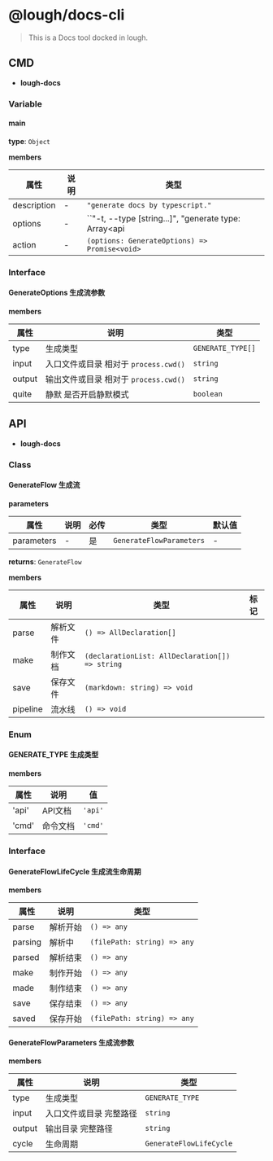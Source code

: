 # @lough/docs-cli

> This is a Docs tool docked in lough.



## CMD

- **lough-docs**



### Variable



#### main 

**type**: `Object`


**members**

| 属性 | 说明 | 类型 |
| ---- | ---- | ------- |
| description | - | `"generate docs by typescript."` |
| options | - | ``"-t, --type [string...]", "generate type: Array<api | cmd>", string[]`<br />`"-i, --input [string]", "generate file input directory or typescript file, if type is api default is tsconfig input, else default is src/commands."`<br />`"-o, --output [string]", "generate file output directory or markdown file, default is README.md."`<br />`"-q, --quite [boolean]", "execute the program silently.", false`` |
| action | - | `(options: GenerateOptions) => Promise<void>` |



### Interface



#### GenerateOptions 生成流参数


**members**

| 属性 | 说明 | 类型 |
| ---- | ---- | ------- |
| type | 生成类型 | `GENERATE_TYPE[]` |
| input | 入口文件或目录  相对于 `process.cwd()` | `string` |
| output | 输出文件或目录  相对于 `process.cwd()` | `string` |
| quite | 静默  是否开启静默模式 | `boolean` |



## API

- **lough-docs**



### Class



#### GenerateFlow 生成流

**parameters**

| 属性 | 说明 | 必传 | 类型 | 默认值 |
| ---- | ----- | ---- | -------- | ------ |
| parameters | - | 是 | `GenerateFlowParameters` | - |

**returns**: `GenerateFlow`


**members**

| 属性 | 说明 | 类型 | 标记 |
| ---- | ----- | -------- | -------- |
| parse | 解析文件 | `() => AllDeclaration[]` |  |
| make | 制作文档 | `(declarationList: AllDeclaration[]) => string` |  |
| save | 保存文件 | `(markdown: string) => void` |  |
| pipeline | 流水线 | `() => void` |  |



### Enum



#### GENERATE_TYPE 生成类型


**members**

| 属性 | 说明 | 值 |
| ---- | ---- | ------- |
| 'api' | API文档 | `'api'` |
| 'cmd' | 命令文档 | `'cmd'` |



### Interface



#### GenerateFlowLifeCycle 生成流生命周期


**members**

| 属性 | 说明 | 类型 |
| ---- | ---- | ------- |
| parse | 解析开始 | `() => any` |
| parsing | 解析中 | `(filePath: string) => any` |
| parsed | 解析结束 | `() => any` |
| make | 制作开始 | `() => any` |
| made | 制作结束 | `() => any` |
| save | 保存结束 | `() => any` |
| saved | 保存开始 | `(filePath: string) => any` |



#### GenerateFlowParameters 生成流参数


**members**

| 属性 | 说明 | 类型 |
| ---- | ---- | ------- |
| type | 生成类型 | `GENERATE_TYPE` |
| input | 入口文件或目录  完整路径 | `string` |
| output | 输出目录  完整路径 | `string` |
| cycle | 生命周期 | `GenerateFlowLifeCycle` |


